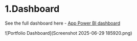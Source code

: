 # 1.Dashboard

See the full dashboard here - [App Power BI dashboard](https://app.powerbi.com/view?r=eyJrIjoiOTdjOTlmOWEtNTg0My00MDU0LWEyM2UtZDk4MmI2N2EyN2M4IiwidCI6ImE2YjZjZjEzLTBkZDYtNDQzMS1iOTU1LWQxMjM1MDdiOTllYSIsImMiOjEwfQ%3D%3D)

![Portfolio Dashboard](Screenshot 2025-06-29 185920.png)
